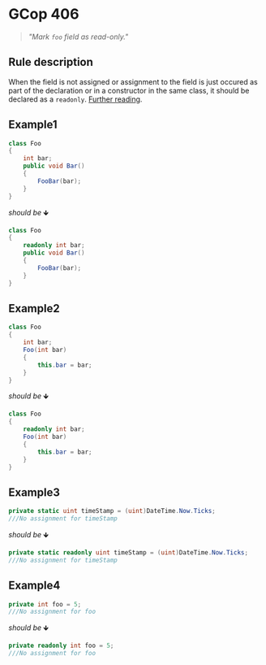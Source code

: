 ﻿# GCop 406

> *"Mark `foo` field as read-only."*

## Rule description

When the field is not assigned or assignment to the field is just occured as part of the declaration or in a constructor in the same class, it should be declared as a `readonly`. [Further reading](https://docs.microsoft.com/en-us/dotnet/csharp/language-reference/keywords/readonly).

## Example1

```csharp
class Foo
{
    int bar;
    public void Bar()
    {
        FooBar(bar);
    }
}
```

*should be* 🡻

```csharp
class Foo
{
    readonly int bar;
    public void Bar()
    {
        FooBar(bar);
    }
}
```

## Example2

```csharp
class Foo
{
    int bar;
    Foo(int bar)
    {
        this.bar = bar;
    }
}
```

*should be* 🡻

```csharp
class Foo
{
    readonly int bar;
    Foo(int bar)
    {
        this.bar = bar;
    }
}
```

## Example3

```csharp
private static uint timeStamp = (uint)DateTime.Now.Ticks;
///No assignment for timeStamp
```

*should be* 🡻

```csharp
private static readonly uint timeStamp = (uint)DateTime.Now.Ticks;
///No assignment for timeStamp
```

## Example4

```csharp
private int foo = 5;
///No assignment for foo
```

*should be* 🡻

```csharp
private readonly int foo = 5;
///No assignment for foo
```